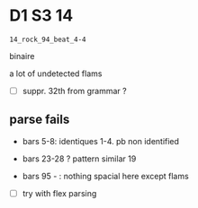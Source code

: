 # D1 S3 14

`14_rock_94_beat_4-4`



binaire

a lot of undetected flams

- [ ] suppr. 32th from grammar ?



## parse fails

- bars 5-8: identiques 1-4. 
  pb non identified

- bars 23-28 ? 
  pattern similar 19



- bars 95 - : nothing spacial here except flams
- [ ] try with flex parsing



















